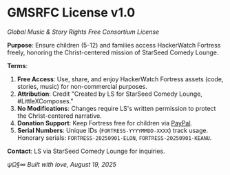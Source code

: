 # GMSRFC License v1.0
*Global Music & Story Rights Free Consortium License*

**Purpose**: Ensure children (5-12) and families access HackerWatch Fortress freely, honoring the Christ-centered mission of StarSeed Comedy Lounge.

**Terms**:
1. **Free Access**: Use, share, and enjoy HackerWatch Fortress assets (code, stories, music) for non-commercial purposes.
2. **Attribution**: Credit "Created by LS for StarSeed Comedy Lounge, #LittleXComposes."
3. **No Modifications**: Changes require LS's written permission to protect the Christ-centered narrative.
4. **Donation Support**: Keep Fortress free for children via [PayPal](https://paypal.me/coldnsteel).
5. **Serial Numbers**: Unique IDs (`FORTRESS-YYYYMMDD-XXXX`) track usage. Honorary serials: `FORTRESS-20250901-ELON`, `FORTRESS-20250901-KEANU`.

**Contact**: LS via StarSeed Comedy Lounge for inquiries.

*ψΩ§∞ Built with love, August 19, 2025*
